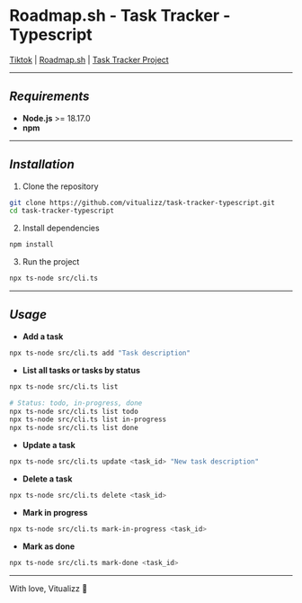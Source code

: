 # Roadmap.sh - Task Tracker - Typescript

[Tiktok](https://www.tiktok.com/@vitualizzLP) | [Roadmap.sh](https://roadmap.sh) | [Task Tracker Project](https://roadmap.sh/projects/task-tracker)

---

## *Requirements*

- **Node.js** >= 18.17.0
- **npm**

---

## *Installation*

1. Clone the repository
```bash
git clone https://github.com/vitualizz/task-tracker-typescript.git
cd task-tracker-typescript
```

2. Install dependencies
```bash
npm install
```

3. Run the project
```bash
npx ts-node src/cli.ts
```

---

## *Usage*

- **Add a task**
```bash
npx ts-node src/cli.ts add "Task description"
```

- **List all tasks or tasks by status**
```bash
npx ts-node src/cli.ts list

# Status: todo, in-progress, done
npx ts-node src/cli.ts list todo
npx ts-node src/cli.ts list in-progress
npx ts-node src/cli.ts list done
```

- **Update a task**
```bash
npx ts-node src/cli.ts update <task_id> "New task description"
```

- **Delete a task**
```bash
npx ts-node src/cli.ts delete <task_id>
```

- **Mark in progress**
```bash
npx ts-node src/cli.ts mark-in-progress <task_id>
```

- **Mark as done**
```bash
npx ts-node src/cli.ts mark-done <task_id>
```

---

With love, Vitualizz 🚀
